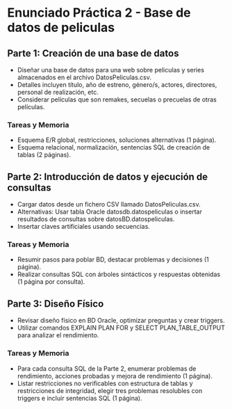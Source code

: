 # Enunciado Práctica 2 - Base de datos de peliculas

## Parte 1: Creación de una base de datos
- Diseñar una base de datos para una web sobre peliculas y series almacenados en el archivo DatosPeliculas.csv.
- Detalles incluyen título, año de estreno, género/s, actores, directores, personal de realización, etc.
- Considerar películas que son remakes, secuelas o precuelas de otras películas.

### Tareas y Memoria
- Esquema E/R global, restricciones, soluciones alternativas (1 página).
- Esquema relacional, normalización, sentencias SQL de creación de tablas (2 páginas).

## Parte 2: Introducción de datos y ejecución de consultas
- Cargar datos desde un fichero CSV llamado DatosPeliculas.csv.
- Alternativas: Usar tabla Oracle datosdb.datospeliculas o insertar resultados de consultas sobre datosBD.datospeliculas.
- Insertar claves artificiales usando secuencias.

### Tareas y Memoria
- Resumir pasos para poblar BD, destacar problemas y decisiones (1 página).
- Realizar consultas SQL con árboles sintácticos y respuestas obtenidas (1 página por consulta).

## Parte 3: Diseño Físico
- Revisar diseño físico en BD Oracle, optimizar preguntas y crear triggers.
- Utilizar comandos EXPLAIN PLAN FOR y SELECT PLAN_TABLE_OUTPUT para analizar el rendimiento.

### Tareas y Memoria
- Para cada consulta SQL de la Parte 2, enumerar problemas de rendimiento, acciones probadas y mejora de rendimiento (1 página).
- Listar restricciones no verificables con estructura de tablas y restricciones de integridad, elegir tres problemas resolubles con triggers e incluir sentencias SQL (1 página).
